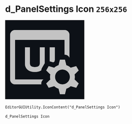 # d_PanelSettings Icon `256x256`
<img src="/img/d_PanelSettings%20Icon.png" width=256 height=256>

``` CSharp
EditorGUIUtility.IconContent("d_PanelSettings Icon")
```
```
d_PanelSettings Icon
```
